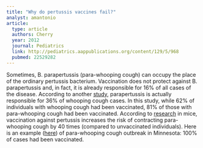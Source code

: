 ```yaml
---
title: "Why do pertussis vaccines fail?"
analyst: amantonio
article:
  type: article
  authors: Cherry
  year: 2012
  journal: Pediatrics
  link: http://pediatrics.aappublications.org/content/129/5/968
  pubmed: 22529282
---
```


Sometimes, B. parapertussis (para-whooping cough) can occupy the place of the ordinary pertussis bacterium. Vaccination does not protect against B. parapertussis and, in fact, it is already responsible for 16% of all cases of the disease.
According to another [study](https://www.ncbi.nlm.nih.gov/pmc/articles/PMC1719607/), parapertussis is actually responsible for 36% of whooping cough cases. In this study, while 62% of individuals with whooping cough had been vaccinated, 81% of those with para-whooping cough had been vaccinated.
According to [research](https://www.ncbi.nlm.nih.gov/pmc/articles/PMC2880100/) in mice, vaccination against pertussis increases the risk of contracting para-whooping cough by 40 times (compared to unvaccinated individuals).
Here is an example ([here](https://www.ncbi.nlm.nih.gov/pmc/articles/PMC5440125/)) of para-whooping cough outbreak in Minnesota: 100% of cases had been vaccinated.
